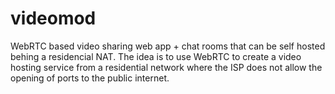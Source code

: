 # videomod
WebRTC based video sharing web app + chat rooms that can be self hosted behing a residencial NAT.
The idea is to use WebRTC to create a video hosting service from a residential network where the ISP does not allow the opening of ports to the public internet.
